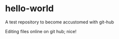 # hello-world
A test repository to become accustomed with git-hub

Editing files online on git hub; nice!
